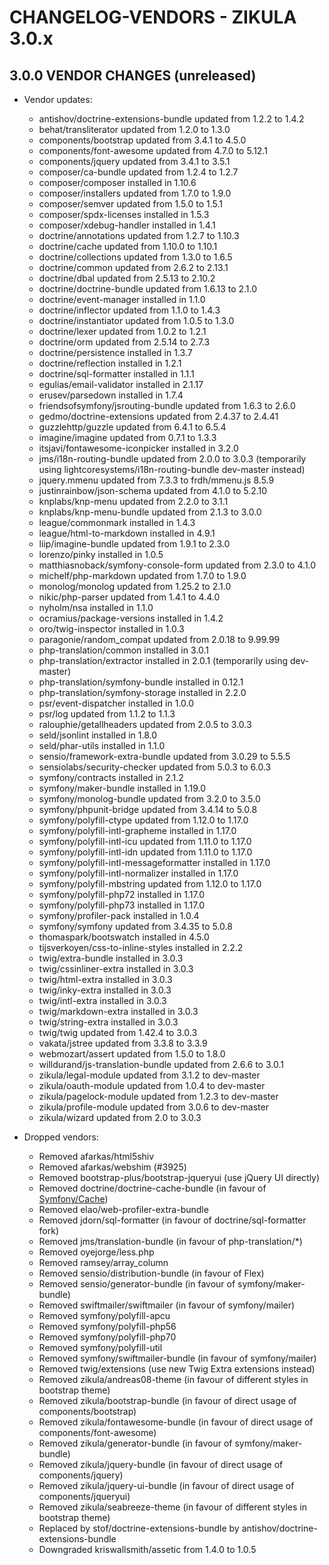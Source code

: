 # CHANGELOG-VENDORS - ZIKULA 3.0.x

## 3.0.0 VENDOR CHANGES (unreleased)

- Vendor updates:
  - antishov/doctrine-extensions-bundle updated from 1.2.2 to 1.4.2
  - behat/transliterator updated from 1.2.0 to 1.3.0
  - components/bootstrap updated from 3.4.1 to 4.5.0
  - components/font-awesome updated from 4.7.0 to 5.12.1
  - components/jquery updated from 3.4.1 to 3.5.1
  - composer/ca-bundle updated from 1.2.4 to 1.2.7
  - composer/composer installed in 1.10.6
  - composer/installers updated from 1.7.0 to 1.9.0
  - composer/semver updated from 1.5.0 to 1.5.1
  - composer/spdx-licenses installed in 1.5.3
  - composer/xdebug-handler installed in 1.4.1
  - doctrine/annotations updated from 1.2.7 to 1.10.3
  - doctrine/cache updated from 1.10.0 to 1.10.1
  - doctrine/collections updated from 1.3.0 to 1.6.5
  - doctrine/common updated from 2.6.2 to 2.13.1
  - doctrine/dbal updated from 2.5.13 to 2.10.2
  - doctrine/doctrine-bundle updated from 1.6.13 to 2.1.0
  - doctrine/event-manager installed in 1.1.0
  - doctrine/inflector updated from 1.1.0 to 1.4.3
  - doctrine/instantiator updated from 1.0.5 to 1.3.0
  - doctrine/lexer updated from 1.0.2 to 1.2.1
  - doctrine/orm updated from 2.5.14 to 2.7.3
  - doctrine/persistence installed in 1.3.7
  - doctrine/reflection installed in 1.2.1
  - doctrine/sql-formatter installed in 1.1.1
  - egulias/email-validator installed in 2.1.17
  - erusev/parsedown installed in 1.7.4
  - friendsofsymfony/jsrouting-bundle updated from 1.6.3 to 2.6.0
  - gedmo/doctrine-extensions updated from 2.4.37 to 2.4.41
  - guzzlehttp/guzzle updated from 6.4.1 to 6.5.4
  - imagine/imagine updated from 0.7.1 to 1.3.3
  - itsjavi/fontawesome-iconpicker installed in 3.2.0
  - jms/i18n-routing-bundle updated from 2.0.0 to 3.0.3 (temporarily using lightcoresystems/i18n-routing-bundle dev-master instead)
  - jquery.mmenu updated from 7.3.3 to frdh/mmenu.js 8.5.9
  - justinrainbow/json-schema updated from 4.1.0 to 5.2.10
  - knplabs/knp-menu updated from 2.2.0 to 3.1.1
  - knplabs/knp-menu-bundle updated from 2.1.3 to 3.0.0
  - league/commonmark installed in 1.4.3
  - league/html-to-markdown installed in 4.9.1
  - liip/imagine-bundle updated from 1.9.1 to 2.3.0
  - lorenzo/pinky installed in 1.0.5
  - matthiasnoback/symfony-console-form updated from 2.3.0 to 4.1.0
  - michelf/php-markdown updated from 1.7.0 to 1.9.0
  - monolog/monolog updated from 1.25.2 to 2.1.0
  - nikic/php-parser updated from 1.4.1 to 4.4.0
  - nyholm/nsa installed in 1.1.0
  - ocramius/package-versions installed in 1.4.2
  - oro/twig-inspector installed in 1.0.3
  - paragonie/random_compat updated from 2.0.18 to 9.99.99
  - php-translation/common installed in 3.0.1
  - php-translation/extractor installed in 2.0.1 (temporarily using dev-master)
  - php-translation/symfony-bundle installed in 0.12.1
  - php-translation/symfony-storage installed in 2.2.0
  - psr/event-dispatcher installed in 1.0.0
  - psr/log updated from 1.1.2 to 1.1.3
  - ralouphie/getallheaders updated from 2.0.5 to 3.0.3
  - seld/jsonlint installed in 1.8.0
  - seld/phar-utils installed in 1.1.0
  - sensio/framework-extra-bundle updated from 3.0.29 to 5.5.5
  - sensiolabs/security-checker updated from 5.0.3 to 6.0.3
  - symfony/contracts installed in 2.1.2
  - symfony/maker-bundle installed in 1.19.0
  - symfony/monolog-bundle updated from 3.2.0 to 3.5.0
  - symfony/phpunit-bridge updated from 3.4.14 to 5.0.8
  - symfony/polyfill-ctype updated from 1.12.0 to 1.17.0
  - symfony/polyfill-intl-grapheme installed in 1.17.0
  - symfony/polyfill-intl-icu updated from 1.11.0 to 1.17.0
  - symfony/polyfill-intl-idn updated from 1.11.0 to 1.17.0
  - symfony/polyfill-intl-messageformatter installed in 1.17.0
  - symfony/polyfill-intl-normalizer installed in 1.17.0
  - symfony/polyfill-mbstring updated from 1.12.0 to 1.17.0
  - symfony/polyfill-php72 installed in 1.17.0
  - symfony/polyfill-php73 installed in 1.17.0
  - symfony/profiler-pack installed in 1.0.4
  - symfony/symfony updated from 3.4.35 to 5.0.8
  - thomaspark/bootswatch installed in 4.5.0
  - tijsverkoyen/css-to-inline-styles installed in 2.2.2
  - twig/extra-bundle installed in 3.0.3
  - twig/cssinliner-extra installed in 3.0.3
  - twig/html-extra installed in 3.0.3
  - twig/inky-extra installed in 3.0.3
  - twig/intl-extra installed in 3.0.3
  - twig/markdown-extra installed in 3.0.3
  - twig/string-extra installed in 3.0.3
  - twig/twig updated from 1.42.4 to 3.0.3
  - vakata/jstree updated from 3.3.8 to 3.3.9
  - webmozart/assert updated from 1.5.0 to 1.8.0
  - willdurand/js-translation-bundle updated from 2.6.6 to 3.0.1
  - zikula/legal-module updated from 3.1.2 to dev-master
  - zikula/oauth-module updated from 1.0.4 to dev-master
  - zikula/pagelock-module updated from 1.2.3 to dev-master
  - zikula/profile-module updated from 3.0.6 to dev-master
  - zikula/wizard updated from 2.0 to 3.0.3

- Dropped vendors:
  - Removed afarkas/html5shiv
  - Removed afarkas/webshim (#3925)
  - Removed bootstrap-plus/bootstrap-jqueryui (use jQuery UI directly)
  - Removed doctrine/doctrine-cache-bundle (in favour of [Symfony/Cache](https://symfony.com/doc/current/components/cache.html))
  - Removed elao/web-profiler-extra-bundle
  - Removed jdorn/sql-formatter (in favour of doctrine/sql-formatter fork)
  - Removed jms/translation-bundle (in favour of php-translation/*)
  - Removed oyejorge/less.php
  - Removed ramsey/array_column
  - Removed sensio/distribution-bundle (in favour of Flex)
  - Removed sensio/generator-bundle (in favour of symfony/maker-bundle)
  - Removed swiftmailer/swiftmailer (in favour of symfony/mailer)
  - Removed symfony/polyfill-apcu
  - Removed symfony/polyfill-php56
  - Removed symfony/polyfill-php70
  - Removed symfony/polyfill-util
  - Removed symfony/swiftmailer-bundle (in favour of symfony/mailer)
  - Removed twig/extensions (use new Twig Extra extensions instead)
  - Removed zikula/andreas08-theme (in favour of different styles in bootstrap theme)
  - Removed zikula/bootstrap-bundle (in favour of direct usage of components/bootstrap)
  - Removed zikula/fontawesome-bundle (in favour of direct usage of components/font-awesome)
  - Removed zikula/generator-bundle (in favour of symfony/maker-bundle)
  - Removed zikula/jquery-bundle (in favour of direct usage of components/jquery)
  - Removed zikula/jquery-ui-bundle (in favour of direct usage of components/jqueryui)
  - Removed zikula/seabreeze-theme (in favour of different styles in bootstrap theme)
  - Replaced by stof/doctrine-extensions-bundle by antishov/doctrine-extensions-bundle
  - Downgraded kriswallsmith/assetic from 1.4.0 to 1.0.5
